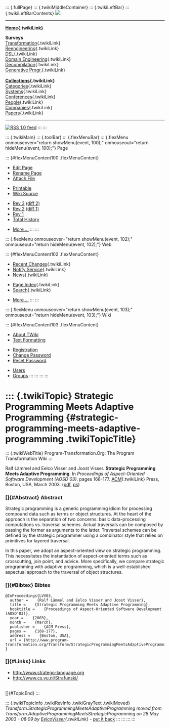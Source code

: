 ::: {.fullPage}
::: {.twikiMiddleContainer}
::: {.twikiLeftBar}
::: {.twikiLeftBarContents}
![](../pub/transformation.gif)

------------------------------------------------------------------------

**[Home](WebHome){.twikiLink}**

**Surveys**\
[Transformation](ProgramTransformation){.twikiLink}\
[Reengineering](ReengineeringWiki){.twikiLink}\
[DSL](DomainSpecificLanguages){.twikiLink}\
[Domain Engineering](DomainEngineering){.twikiLink}\
[Decompilation](DeCompilation){.twikiLink}\
[Generative Progr.](GenerativeProgrammingWiki){.twikiLink}\
\
**[Collections](CategoryCollection){.twikiLink}**\
[Categories](CategoryCategory){.twikiLink}\
[Systems](TransformationSystems){.twikiLink}\
[Conferences](TransformationConferences){.twikiLink}\
[People](TransformationPeople){.twikiLink}\
[Companies](TransformationCompanies){.twikiLink}\
[Papers](CategoryPaper){.twikiLink}

------------------------------------------------------------------------

[![](../pub/rss.gif "RSS 1.0 feed")](WebRss@skin=rss)
:::
:::

::: {.twikiMain}
::: {.toolBar}
::: {.flexMenuBar}
::: {.flexMenu onmouseover="return showMenu(event, 100);" onmouseout="return hideMenu(event, 100);"}
Page

::: {#flexMenuContent100 .flexMenuContent}
-   [Edit
    Page](http://www.program-transformation.org/edit/Transform/StrategicProgrammingMeetsAdaptiveProgramming?t=1536825458)
-   [Rename
    Page](http://www.program-transformation.org/rename/Transform/StrategicProgrammingMeetsAdaptiveProgramming)
-   [Attach
    File](http://www.program-transformation.org/attach/Transform/StrategicProgrammingMeetsAdaptiveProgramming)

<!-- -->

-   [Printable](http://www.program-transformation.org/view/Transform/StrategicProgrammingMeetsAdaptiveProgramming?skin=print.pattern)
-   [Wiki
    Source](http://www.program-transformation.org/view/Transform/StrategicProgrammingMeetsAdaptiveProgramming?skin=text&raw=on&contenttype=text/plain)

<!-- -->

-   [Rev
    3](http://www.program-transformation.org/view/Transform/StrategicProgrammingMeetsAdaptiveProgramming?rev=1.3)
    [(diff 2)](http://www.program-transformation.org/rdiff/Transform/StrategicProgrammingMeetsAdaptiveProgramming?rev1=1.3&rev2=1.2)
-   [Rev
    2](http://www.program-transformation.org/view/Transform/StrategicProgrammingMeetsAdaptiveProgramming?rev=1.2)
    [(diff 1)](http://www.program-transformation.org/rdiff/Transform/StrategicProgrammingMeetsAdaptiveProgramming?rev1=1.2&rev2=1.1)
-   [Rev
    1](http://www.program-transformation.org/view/Transform/StrategicProgrammingMeetsAdaptiveProgramming?rev=1.1)
-   [Total
    History](http://www.program-transformation.org/rdiff/Transform/StrategicProgrammingMeetsAdaptiveProgramming)

<!-- -->

-   [More
    \...](http://www.program-transformation.org/oops/Transform/StrategicProgrammingMeetsAdaptiveProgramming?template=oopsmore&param1=1.3&param2=1.3)
:::
:::

::: {.flexMenu onmouseover="return showMenu(event, 102);" onmouseout="return hideMenu(event, 102);"}
Web

::: {#flexMenuContent102 .flexMenuContent}
-   [Recent Changes](WebChanges){.twikiLink}
-   [Notify Service](WebNotify){.twikiLink}
-   [News](WebNews){.twikiLink}

<!-- -->

-   [Page Index](WebIndex){.twikiLink}
-   [Search](WebSearch){.twikiLink}

<!-- -->

-   [More
    \...](http://www.program-transformation.org/oops/Transform/StrategicProgrammingMeetsAdaptiveProgramming?template=oopsmore&param1=1.3&param2=1.3)
:::
:::

::: {.flexMenu onmouseover="return showMenu(event, 103);" onmouseout="return hideMenu(event, 103);"}
Wiki

::: {#flexMenuContent103 .flexMenuContent}
-   [About
    TWiki](http://www.program-transformation.org/view/TWiki/WebHome)
-   [Text
    Formatting](http://www.program-transformation.org/view/TWiki/TextFormattingRules)

<!-- -->

-   [Registration](http://www.program-transformation.org/view/TWiki/TWikiRegistration)
-   [Change
    Password](http://www.program-transformation.org/view/TWiki/ChangePassword)
-   [Reset
    Password](http://www.program-transformation.org/view/TWiki/ResetPassword)

<!-- -->

-   [Users](http://www.program-transformation.org/view/Main/TWikiUsers)
-   [Groups](http://www.program-transformation.org/view/Main/TWikiGroups)
:::
:::
:::
:::

::: {.twikiTopic}
Strategic Programming Meets Adaptive Programming {#strategic-programming-meets-adaptive-programming .twikiTopicTitle}
================================================

::: {.twikiWebTitle}
Program-Transformation.Org: The Program Transformation Wiki
:::

Ralf Lämmel and Eelco Visser and Joost Visser. **Strategic Programming
Meets Adaptive Programming**. In *Proceedings of Aspect-Oriented
Software Development (AOSD\'03)*. pages 168-177. [ACM](ACM){.twikiLink}
Press, Boston, USA, March 2003.
([pdf](http://www.cs.uu.nl/~visser/ftp/LVV03.pdf),
[ps](http://www.cs.uu.nl/~visser/ftp/LVV03.ps))

### []{#Abstract} Abstract

Strategic programming is a generic programming idiom for processing
compound data such as terms or object structures. At the heart of the
approach is the separation of two concerns: basic data-processing
computations vs. traversal schemes. Actual traversals can be composed by
passing the former as arguments to the latter. Traversal schemes can be
defined by the strategic programmer using a combinator style that relies
on primitives for layered traversal.

In this paper, we adopt an aspect-oriented view on strategic
programming. This necessitates the instantiation of aspect-oriented
terms such as crosscutting, join point, and advice. More specifically,
we compare strategic programming with adaptive programming, which is a
well-established aspectual approach to the traversal of object
structures.

### []{#Bibtex} Bibtex

    @InProceedings{LVV03,
      author =    {Ralf Lämmel and Eelco Visser and Joost Visser},
      title =    {Strategic Programming Meets Adaptive Programming},
      booktitle =    {Proceedings of Aspect-Oriented Software Development (AOSD'03)},
      year =    {2003},
      month =    {March},
      publisher =    {ACM Press},
      pages =    {168-177},
      address =    {Boston, USA},
      url = {http://www.program-transformation.org/Transform/StrategicProgrammingMeetsAdaptiveProgramming},
    }

### []{#Links} Links

-   <http://www.stratego-language.org>
-   <http://www.cs.vu.nl/Strafunski/>

\
[]{#TopicEnd}
:::

::: {.twikiTopicInfo .twikiRevInfo .twikiGrayText .twikiMoved}
*Transform.StrategicProgrammingMeetsAdaptiveProgramming moved from
Transform.AdaptiveProgrammingMeetsStrategicProgramming on 28 May 2003 -
08:09 by [EelcoVisser](../Main/EelcoVisser){.twikiLink}* - [put it
back](http://www.program-transformation.org/rename/Transform/StrategicProgrammingMeetsAdaptiveProgramming?newweb=Transform&newtopic=AdaptiveProgrammingMeetsStrategicProgramming&confirm=on "Click to move topic back to previous location, with option to change references.")
:::
:::
:::
:::
